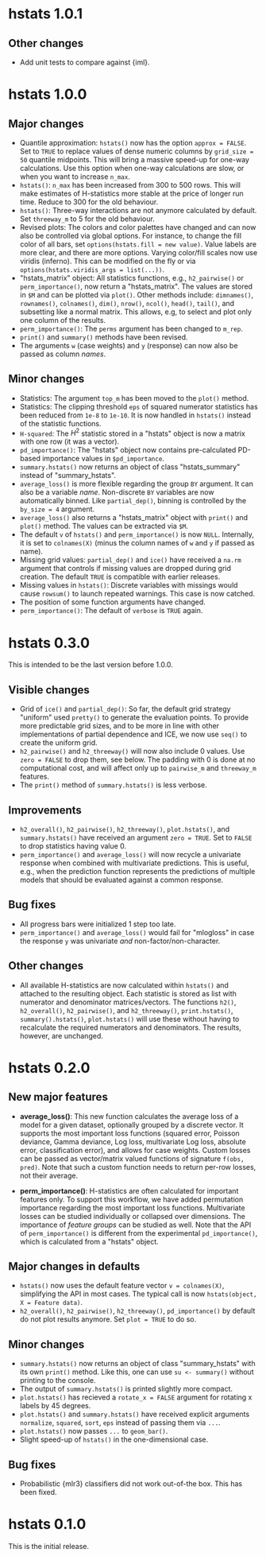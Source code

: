 # hstats 1.0.1

## Other changes

- Add unit tests to compare against {iml}.

# hstats 1.0.0

## Major changes

- Quantile approximation: `hstats()` now has the option `approx = FALSE`. Set to `TRUE` to replace values of dense numeric columns by `grid_size = 50` quantile midpoints. This will bring a massive speed-up for one-way calculations. Use this option when one-way calculations are slow, or when you want to increase `n_max`.
- `hstats()`: `n_max` has been increased from 300 to 500 rows. This will make estimates of H-statistics more stable at the price of longer run time. Reduce to 300 for the old behaviour.
- `hstats()`: Three-way interactions are not anymore calculated by default. Set `threeway_m` to 5 for the old behaviour.
- Revised plots: The colors and color palettes have changed and can now also be controlled via global options. For instance, to change the fill color of all bars, set `options(hstats.fill = new value)`. Value labels are more clear, and there are more options. Varying color/fill scales now use viridis (inferno). This can be modified on the fly or via `options(hstats.viridis_args = list(...))`.
- "hstats_matrix" object: All statistics functions, e.g., `h2_pairwise()` or `perm_importance()`, now return a "hstats_matrix". The values are stored in `$M` and can be plotted via `plot()`. Other methods include: `dimnames()`, `rownames()`, `colnames()`, `dim()`, `nrow()`, `ncol()`, `head()`, `tail()`, and subsetting like a normal matrix. This allows, e.g, to select and plot only one column of the results.
- `perm_importance()`: The `perms` argument has been changed to `m_rep`.
- `print()` and `summary()` methods have been revised.
- The arguments `w` (case weights) and `y` (response) can now also be passed as column *names*.

## Minor changes

- Statistics: The argument `top_m` has been moved to the `plot()` method.
- Statistics: The clipping threshold `eps` of squared numerator statistics has been reduced from `1e-8` to `1e-10`. It is now handled in `hstats()` instead of the statistic functions.
- `H-squared`: The $H^2$ statistic stored in a "hstats" object is now a matrix with one row (it was a vector).
- `pd_importance()`: The "hstats" object now contains pre-calculated PD-based importance values in `$pd_importance`.
- `summary.hstats()` now returns an object of class "hstats_summary" instead of "summary_hstats".
- `average_loss()` is more flexible regarding the group `BY` argument. It can also be a variable *name*. Non-discrete `BY` variables are now automatically binned. Like `partial_dep()`, binning is controlled by the `by_size = 4` argument.
- `average_loss()` also returns a "hstats_matrix" object with `print()` and `plot()` method. The values can be extracted via `$M`.
- The default `v` of `hstats()` and `perm_importance()` is now `NULL`. Internally, it is set to `colnames(X)` (minus the column names of `w` and `y` if passed as name).
- Missing grid values: `partial_dep()` and `ice()` have received a `na.rm` argument that controls if missing values are dropped during grid creation. The default `TRUE` is compatible with earlier releases.
- Missing values in `hstats()`: Discrete variables with missings would cause `rowsum()` to launch repeated warnings. This case is now catched.
- The position of some function arguments have changed.
- `perm_importance()`: The default of `verbose` is `TRUE` again.

# hstats 0.3.0

This is intended to be the last version before 1.0.0.

## Visible changes

- Grid of `ice()` and `partial_dep()`: So far, the default grid strategy "uniform" used `pretty()` to generate the evaluation points. To provide more predictable grid sizes, and to be more in line with other implementations of partial dependence and ICE, we now use `seq()` to create the uniform grid.
- `h2_pairwise()` and `h2_threeway()` will now also include 0 values. Use `zero = FALSE` to drop them, see below. The padding with 0 is done at no computational cost, and will affect only up to `pairwise_m` and `threeway_m` features.
- The `print()` method of `summary.hstats()` is less verbose.

## Improvements

- `h2_overall()`, `h2_pairwise()`, `h2_threeway()`, `plot.hstats()`, and `summary.hstats()` have received an argument `zero = TRUE`. Set to `FALSE` to drop statistics having value 0.
- `perm_importance()` and `average_loss()` will now recycle a univariate response when combined with multivariate predictions. This is useful, e.g., when the prediction function represents the predictions of multiple models that should be evaluated against a common response.

## Bug fixes

- All progress bars were initialized 1 step too late.
- `perm_importance()` and `average_loss()` would fail for "mlogloss" in case the response `y` was univariate *and* non-factor/non-character.

## Other changes

- All available H-statistics are now calculated within `hstats()` and attached to the resulting object. Each statistic is stored as list with numerator and denominator matrices/vectors. The functions `h2()`, `h2_overall()`, `h2_pairwise()`, and `h2_threeway()`, `print.hstats()`, `summary().hstats()`, `plot.hstats()` will use these without having to recalculate the required numerators and denominators. The results, however, are unchanged.

# hstats 0.2.0

## New major features

- **average_loss()**: This new function calculates the average loss of a model for a given dataset, optionally grouped by a discrete vector. It supports the most important loss functions (squared error, Poisson deviance, Gamma deviance, Log loss, multivariate Log loss, absolute error, classification error), and allows for case weights. Custom losses can be passed as vector/matrix valued functions of signature `f(obs, pred)`.
Note that such a custom function needs to return per-row losses, not their average.

- **perm_importance()**: H-statistics are often calculated for important features only. To support this workflow, we have added permutation importance regarding the most important loss functions. Multivariate losses can be studied individually or collapsed over dimensions. The importance of *feature groups* can be studied as well. Note that the API of `perm_importance()` is different from the experimental `pd_importance()`, which is calculated from a "hstats" object.

## Major changes in defaults

- `hstats()` now uses the default feature vector `v = colnames(X)`, simplifying the API in most cases. The typical call is now `hstats(object, X = Feature data)`. 
- `h2_overall()`, `h2_pairwise()`, `h2_threeway()`, `pd_importance()` by default do not plot results anymore. Set `plot = TRUE` to do so.

## Minor changes

- `summary.hstats()` now returns an object of class "summary_hstats" with its own `print()` method. Like this, one can use `su <- summary()` without printing to the console.
- The output of `summary.hstats()` is printed slightly more compact.
- `plot.hstats()` has recieved a `rotate_x = FALSE` argument for rotating x labels by 45 degrees.
- `plot.hstats()` and `summary.hstats()` have received explicit arguments `normalize`, `squared`, `sort`, `eps` instead of passing them via `...`.
- `plot.hstats()` now passes `...` to `geom_bar()`.
- Slight speed-up of `hstats()` in the one-dimensional case.

## Bug fixes

- Probabilistic {mlr3} classifiers did not work out-of-the box. This has been fixed.

# hstats 0.1.0

This is the initial release.
